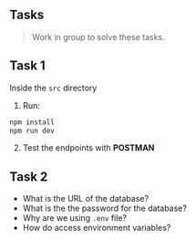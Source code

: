 ## Tasks

> Work in group to solve these tasks.

## Task 1

Inside the `src` directory

1. Run:

```sh
npm install
npm run dev
```

2. Test the endpoints with **POSTMAN**

## Task 2

- What is the URL of the database?
- What is the the password for the database?
- Why are we using `.env` file?
- How do access environment variables?
